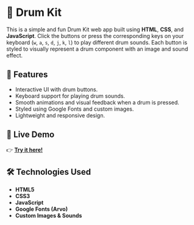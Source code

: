 # 🥁 Drum Kit

This is a simple and fun Drum Kit web app built using **HTML**, **CSS**, and **JavaScript**. Click the buttons or press the corresponding keys on your keyboard (`w`, `a`, `s`, `d`, `j`, `k`, `l`) to play different drum sounds. Each button is styled to visually represent a drum component with an image and sound effect.


## 🚀 Features

- Interactive UI with drum buttons.
- Keyboard support for playing drum sounds.
- Smooth animations and visual feedback when a drum is pressed.
- Styled using Google Fonts and custom images.
- Lightweight and responsive design.


## 🔗 Live Demo

👉 **[Try it here!](https://abdullahali785.github.io/Drum-Kit/)**


## 🛠️ Technologies Used

- **HTML5**
- **CSS3**
- **JavaScript**
- **Google Fonts (Arvo)**
- **Custom Images & Sounds**
